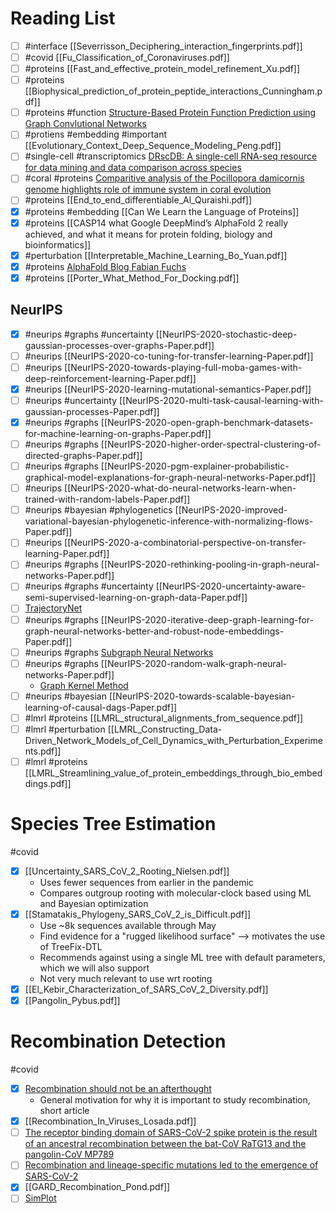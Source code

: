 # Reading List
  
 - [ ] #interface [[Severrisson_Deciphering_interaction_fingerprints.pdf]]
 - [ ] #covid  [[Fu_Classification_of_Coronaviruses.pdf]]
- [ ]  #proteins [[Fast_and_effective_protein_model_refinement_Xu.pdf]]
- [ ]   #proteins [[Biophysical_prediction_of_protein_peptide_interactions_Cunningham.pdf]]
- [ ]  #proteins #function [Structure-Based Protein Function Prediction using Graph Convlutional Networks](https://www.biorxiv.org/content/10.1101/786236v2.full.pdf)
- [ ] #protiens #embedding #important [[Evolutionary_Context_Deep_Sequence_Modeling_Peng.pdf]]
- [ ] #single-cell #transcriptomics [DRscDB: A single-cell RNA-seq resource for data mining and data comparison across species](https://www.biorxiv.org/content/10.1101/2021.01.29.428862v1)
- [ ] #coral #proteins [Comparitive analysis of the Pocillopora damicornis genome highlights role of immune system in coral evolution](https://www.nature.com/articles/s41598-018-34459-8)
- [ ] #proteins [[End_to_end_differentiable_Al_Quraishi.pdf]]
- [x] #proteins #embedding [[Can We Learn the Language of Proteins]] 
- [x] #proteins [[CASP14 what Google DeepMind’s AlphaFold 2 really achieved, and what it means for protein folding, biology and bioinformatics]] 
- [x]  #perturbation [[Interpretable_Machine_Learning_Bo_Yuan.pdf]]
- [x] #proteins [AlphaFold Blog Fabian Fuchs](https://fabianfuchsml.github.io/alphafold2/)
- [x] #proteins [[Porter_What_Method_For_Docking.pdf]]

## NeurIPS
- [x] #neurips #graphs #uncertainty   [[NeurIPS-2020-stochastic-deep-gaussian-processes-over-graphs-Paper.pdf]] 
- [ ]  #neurips [[NeurIPS-2020-co-tuning-for-transfer-learning-Paper.pdf]] 
- [ ]  #neurips  [[NeurIPS-2020-towards-playing-full-moba-games-with-deep-reinforcement-learning-Paper.pdf]] 
- [x] #neurips  [[NeurIPS-2020-learning-mutational-semantics-Paper.pdf]]
- [ ]  #neurips #uncertainty  [[NeurIPS-2020-multi-task-causal-learning-with-gaussian-processes-Paper.pdf]] 
- [x] #neurips #graphs [[NeurIPS-2020-open-graph-benchmark-datasets-for-machine-learning-on-graphs-Paper.pdf]]
- [ ]  #neurips #graphs [[NeurIPS-2020-higher-order-spectral-clustering-of-directed-graphs-Paper.pdf]]
- [ ]  #neurips #graphs [[NeurIPS-2020-pgm-explainer-probabilistic-graphical-model-explanations-for-graph-neural-networks-Paper.pdf]]
- [ ]  #neurips [[NeurIPS-2020-what-do-neural-networks-learn-when-trained-with-random-labels-Paper.pdf]] 
- [ ] #neurips #bayesian #phylogenetics [[NeurIPS-2020-improved-variational-bayesian-phylogenetic-inference-with-normalizing-flows-Paper.pdf]] 
- [ ]  #neurips [[NeurIPS-2020-a-combinatorial-perspective-on-transfer-learning-Paper.pdf]] 
- [ ]  #neurips #graphs [[NeurIPS-2020-rethinking-pooling-in-graph-neural-networks-Paper.pdf]] 
- [ ] #neurips #graphs #uncertainty [[NeurIPS-2020-uncertainty-aware-semi-supervised-learning-on-graph-data-Paper.pdf]]
- [ ] [TrajectoryNet](https://arxiv.org/abs/2002.04461)
- [ ] #neurips #graphs [[NeurIPS-2020-iterative-deep-graph-learning-for-graph-neural-networks-better-and-robust-node-embeddings-Paper.pdf]]
- [ ] #neurips #graphs [Subgraph Neural Networks](https://zitniklab.hms.harvard.edu/projects/SubGNN/)
- [ ] #neurips #graphs [[NeurIPS-2020-random-walk-graph-neural-networks-Paper.pdf]]
    - [Graph Kernel Method](https://arxiv.org/abs/1911.11119)
- [ ] #neurips #bayesian [[NeurIPS-2020-towards-scalable-bayesian-learning-of-causal-dags-Paper.pdf]]
- [ ] #lmrl #proteins [[LMRL_structural_alignments_from_sequence.pdf]]
- [ ] #lmrl #perturbation [[LMRL_Constructing_Data-Driven_Network_Models_of_Cell_Dynamics_with_Perturbation_Experiments.pdf]]
- [ ] #lmrl #proteins [[LMRL_Streamlining_value_of_protein_embeddings_through_bio_embeddings.pdf]]

# Species Tree Estimation
#covid

- [x] [[Uncertainty_SARS_CoV_2_Rooting_Nielsen.pdf]]
    - Uses fewer sequences from earlier in the pandemic
    - Compares outgroup rooting with molecular-clock based using ML and Bayesian optimization
- [x] [[Stamatakis_Phylogeny_SARS_CoV_2_is_Difficult.pdf]]
    - Use ~8k sequences available through May
    - Find evidence for a "rugged likelihood surface" --> motivates the use of TreeFix-DTL
    - Recommends against using a single ML tree with default parameters, which we will also support
    - Not very much relevant to use wrt rooting
- [x] [[El_Kebir_Characterization_of_SARS_CoV_2_Diversity.pdf]]
- [x] [[Pangolin_Pybus.pdf]]
# Recombination Detection
#covid 

- [x] [Recombination should not be an afterthought](https://www.nature.com/articles/s41579-020-00451-1)
    - General motivation for why it is important to study recombination, short article
- [x] [[Recombination_In_Viruses_Losada.pdf]]
- [ ] [The receptor binding domain of SARS-CoV-2 spike protein is the result of an ancestral recombination between the bat-CoV RaTG13 and the pangolin-CoV MP789](https://link.springer.com/article/10.1186/s13104-020-05242-8)
- [ ] [Recombination and lineage-specific mutations led to the emergence of SARS-CoV-2](https://www.biorxiv.org/content/10.1101/2020.02.10.942748v2)
- [x] [[GARD_Recombination_Pond.pdf]]
- [ ] [SimPlot](https://sray.med.som.jhmi.edu/SCRoftware/simplot/)